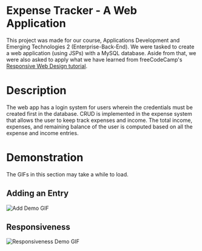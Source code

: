 # Expense Tracker - A Web Application
This project was made for our course, Applications Development and Emerging Technologies 2 (Enterprise-Back-End).
We were tasked to create a web application (using JSPs) with a MySQL database.
Aside from that, we were also asked to apply what we have learned from
freeCodeCamp's [Responsive Web Design tutorial](https://www.freecodecamp.org/learn/2022/responsive-web-design/).

# Description
The web app has a login system for users wherein the credentials must be created first in the database. CRUD is implemented in the expense system that allows the user to keep track expenses and income. The total income, expenses, and remaining balance of the user is computed based on all the expense and income entries.

# Demonstration
The GIFs in this section may take a while to load.
## Adding an Entry
![Add Demo GIF](gifs/Add.gif)

## Responsiveness
![Responsiveness Demo GIF](gifs/Responsive.gif)
